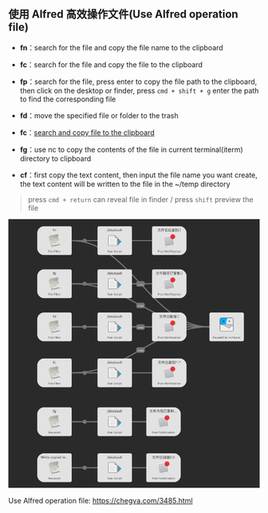 ## 使用 Alfred 高效操作文件(Use Alfred operation file)

- **fn**：search for the file and copy the file name to the clipboard

- **fc**：search for the file and copy the file to the clipboard

- **fp**：search for the file, press enter to copy the file path to the clipboard, then click on the desktop or finder, press `cmd + shift + g` enter the path to find the corresponding file

- **fd**：move the specified file or folder to the trash

- **fc**：[search and copy file to the clipboard](https://chegva.com/3352.html)

- **fg**：use nc to copy the contents of the file in current terminal(iterm) directory to clipboard 

- **cf**：first copy the text content, then input the file name you want create, the text content will be written to the file in the ~/temp directory 

> press `cmd + return` can reveal file in finder / press `shift` preview the file

![image](https://github.com/anzhihe/Efficient-office/blob/master/file-operation/File%20Operation.png) 

Use Alfred operation file: https://chegva.com/3485.html
